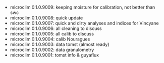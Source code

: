 -   microclim 0.1.0.9009: keeping moisture for calibration, not better than swc
-   microclim 0.1.0.9008: quick update
-   microclim 0.1.0.9007: quick and dirty analyses and indices for Vincyane
-   microclim 0.1.0.9006: all cleaning to discuss
-   microclim 0.1.0.9005: all calib to discuss
-   microclim 0.1.0.9004: calib Nouragues
-   microclim 0.1.0.9003: data tomst (almost ready)
-   microclim 0.1.0.9002: data granulometry
-   microclim 0.1.0.9001: tomst info & guyaflux
